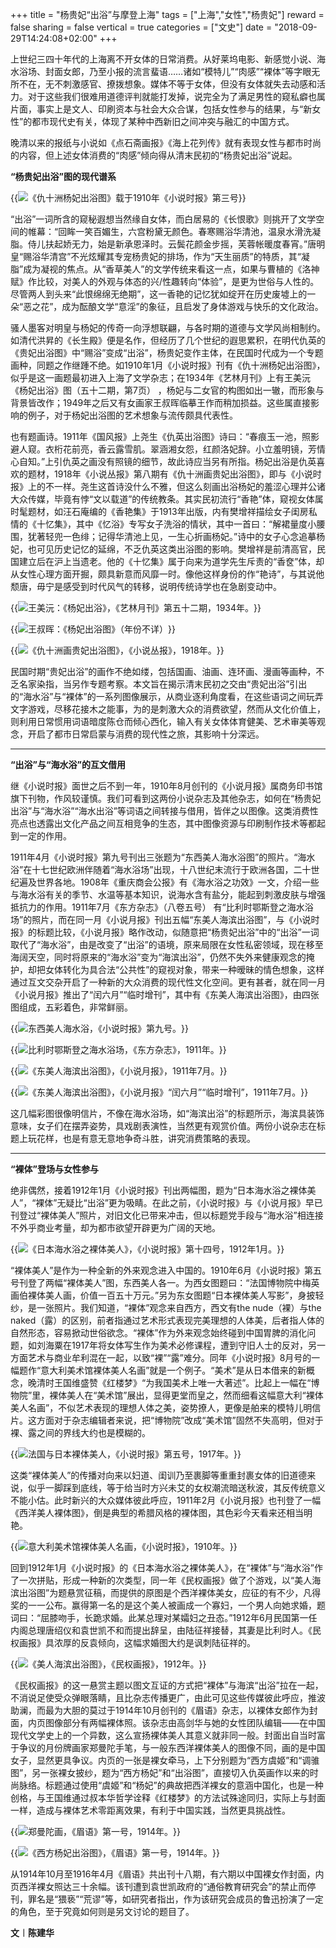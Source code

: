 +++
title = "杨贵妃“出浴”与摩登上海"
tags = ["上海","女性","杨贵妃"]
reward = false
sharing = false
vertical = true
categories = ["文史"]
date = "2018-09-29T14:24:08+02:00"
+++

上世纪三四十年代的上海离不开女体的日常消费。从好莱坞电影、新感觉小说、海水浴场、封面女郎，乃至小报的流言蜚语……诸如“模特儿”“肉感”“裸体”等字眼无所不在，无不刺激感官、撩拨想象。媒体不等于女体，但没有女体就失去动感和活力。对于这些我们很难用道德评判就能打发掉，说完全为了满足男性的窥私癖也属片面，事实上是文人、印刷资本与社会大众合谋，包括女性参与的结果，与“新女性”的都市现代史有关，体现了某种中西新旧之间冲突与融汇的中国方式。
<!--more-->

晚清以来的报纸与小说如《点石斋画报》《海上花列传》就有表现女性与都市时尚的内容，但上述女体消费的“肉感”倾向得从清末民初的“杨贵妃出浴”说起。

**“杨贵妃出浴”图的现代谱系**

{{<img src="https://ian2.oss-cn-hangzhou.aliyuncs.com/clt6/20190328133526.png" alt="《仇十洲杨妃出浴图》载于1910年《小说时报》第三号">}}

“出浴”一词所含的窥秘遐想当然缘自女体，而白居易的《长恨歌》则挑开了文学空间的帷幕：“回眸一笑百媚生，六宫粉黛无颜色。春寒赐浴华清池，温泉水滑洗凝脂。侍儿扶起娇无力，始是新承恩泽时。云鬓花颜金步摇，芙蓉帐暖度春宵。”唐明皇“赐浴华清宫”不光炫耀其专宠杨贵妃的排场，作为“天生丽质”的特质，其“凝脂”成为凝视的焦点。从“香草美人”的文学传统来看这一点，如果与曹植的《洛神赋》作比较，对美人的外观与体态的兴/性趣转向“体验”，是更为世俗与人性的。尽管两人到头来“此恨绵绵无绝期”，这一香艳的记忆犹如绽开在历史废墟上的一朵“恶之花”，成为酝酿文学“意淫”的象征，且启发了身体游戏与快乐的文化政治。

骚人墨客对明皇与杨妃的传奇一向浮想联翩，与各时期的道德与文学风尚相制约。如清代洪昇的《长生殿》便是名作，但经历了几个世纪的遐思累积，在明代仇英的《贵妃出浴图》中“赐浴”变成“出浴”，杨贵妃变作主体，在民国时代成为一个专题画种，同题之作继踵不绝。如1910年1月《小说时报》刊有《仇十洲杨妃出浴图》，似乎是这一画题最初进入上海了文学杂志；在1934年《艺林月刊》上有王美沅《杨妃出浴》图（五十二期，第7页） ，杨妃与二女官的构图如出一辙，而形象与背景皆改作；1949年之后又有女画家王叔晖临摹王作而稍加损益。这些属直接影响的例子，对于杨妃出浴图的艺术想象与流传颇具代表性。

也有题画诗。1911年《国风报》上尧生《仇英出浴图》诗曰：“春痕玉一池，照影避人窥。衣桁花前亮，香云露雪肌。翠涵湘女怨，红颜洛妃辞。小立羞明镜，芳情心自知。”上引仇英之画没有照镜的细节，故此诗应当另有所指。杨妃出浴是仇英喜欢的题材，1918年《小说丛报》第八期有《仇十洲画贵妃出浴图》，即与《小说时报》上的不一样。尧生这首诗没什么不雅，但这么刻画出浴杨妃的羞涩心理并公诸大众传媒，毕竟有悖“文以载道”的传统教条。其实民初流行“香艳”体，窥视女体属时髦题材，如汪石庵编的《香艳集》于1913年出版，内有樊增祥描绘女子闺房私情的《十忆集》，其中《忆浴》专写女子洗浴的情状，其中一首曰：“解裙量度小腰围，犹著轻兜一色绯；记得华清池上见，一生心折画杨妃。”诗中的女子心念追摹杨妃，也可见历史记忆的延绵，不乏仇英这类出浴图的影响。樊增祥是前清高官，民国建立后在沪上当遗老。他的《十忆集》属于向来为道学先生斥责的“香奁”体，却从女性心理方面开掘，颇具新意而风靡一时。像他这样身份的作“艳诗”，与其说他颓唐，毋宁是感受到时代风气的转移，说明传统诗学也在急剧变动中。

{{<img src="https://ian2.oss-cn-hangzhou.aliyuncs.com/2018-09-29-062639.jpg" alt="王美沅：《杨妃出浴》，《艺林月刊》第五十二期，1934年。">}}

{{<img src="https://ian2.oss-cn-hangzhou.aliyuncs.com/2018-09-29-062654.jpg" alt="王叔晖：《杨妃出浴图》（年份不详）">}}

{{<img src="https://ian2.oss-cn-hangzhou.aliyuncs.com/2018-09-29-062710.jpg" alt="《仇十洲画贵妃出浴图》，《小说丛报》，1918年。">}}


民国时期“贵妃出浴”的画作不绝如缕，包括国画、油画、连环画、漫画等画种，不乏名家染指，当另作专题考察。本文旨在揭示清末民初之交由“贵妃出浴”引出的“海水浴”与“裸体”的一系列图像展示，从商业逐利角度看，在这些语词之间玩弄文字游戏，尽移花接木之能事，为的是刺激大众的消费欲望，然而从文化价值上，则利用日常惯用词语暗度陈仓而倾心西化，输入有关女体体育健美、艺术审美等观念，开启了都市日常启蒙与消费的现代性之旅，其影响十分深远。

----

**“出浴”与“海水浴”的互文借用**

继《小说时报》面世之后不到一年，1910年8月创刊的《小说月报》属商务印书馆旗下刊物，作风较谨慎。我们可看到这两份小说杂志及其他杂志，如何在“杨贵妃出浴”与“海水浴”“海水出浴”等词语之间转接与借用，皆伴之以图像。这类消费性亮点也透露出文化产品之间互相竞争的生态，其中图像资源与印刷制作技术等都起到一定的作用。

1911年4月《小说时报》第九号刊出三张题为“东西美人海水浴图”的照片。“海水浴”在十七世纪欧洲伴随着“海水浴场”出现，十八世纪末流行于欧洲各国，二十世纪遍及世界各地。1908年《重庆商会公报》有《海水浴之功效》一文，介绍一些与海水浴有关的季节、水温等基本知识，说海水含有盐分，能起到刺激皮肤与增强抵抗力的作用。1911年7月《东方杂志》（八卷五号） 有“比利时鄂斯登之海水浴场”的照片，而在同一月《小说月报》刊出五幅“东美人海滨出浴图”，与《小说时报》的标题比较，《小说月报》略作改动，似随意把“杨贵妃出浴”中的“出浴”一词取代了“海水浴”，由是改变了“出浴”的语境，原来局限在女性私密领域，现在移至海阔天空，同时将原来的“海水浴”变为“海滨出浴”，仍然不失外来健康观念的掩护，却把女体转化为具合法“公共性”的窥视对象，带来一种暧昧的情色想象，这样通过互文交杂开启了一种新的大众消费的现代性文化空间。更有甚者，就在同一月《小说月报》推出了“闰六月”“临时增刊”，其中有《东美人海滨出浴图》，由四张图组成，五彩着色，非常鲜丽。

{{<img src="https://ian2.oss-cn-hangzhou.aliyuncs.com/2018-09-29-062745.jpg" alt="东西美人海水浴，《小说时报》第九号。">}}

{{<img src="https://ian2.oss-cn-hangzhou.aliyuncs.com/2018-09-29-062800.jpg" alt="比利时鄂斯登之海水浴场，《东方杂志》，1911年。">}}

{{<img src="https://ian2.oss-cn-hangzhou.aliyuncs.com/2018-09-29-062830.png" alt="《东美人海滨出浴图》，《小说月报》，1911年7月。">}}

{{<img src="https://ian2.oss-cn-hangzhou.aliyuncs.com/2018-09-29-062859.jpg" alt="《东美人海滨出浴图》，《小说月报》“闰六月”“临时增刊”，1911年7月。">}}

这几幅彩图很像明信片，不像在海水浴场，如“海滨出浴”的标题所示，海滨具装饰意味，女子们在摆弄姿势，具戏剧表演性，当然更有观赏价值。两份小说杂志在标题上玩花样，也是有意无意地争奇斗胜，讲究消费策略的表现。

----

**“裸体”登场与女性参与**

绝非偶然，接着1912年1月《小说时报》刊出两幅图，题为“日本海水浴之裸体美人”，“裸体”无疑比“出浴”更为吸睛。在此之前，《小说时报》与《小说月报》早已刊登过“裸体美人”照片，对旧文化已带来冲击，但以标题党手段与“海水浴”相连接不外乎商业考量，却为都市欲望开辟更为广阔的天地。

{{<img src="https://ian2.oss-cn-hangzhou.aliyuncs.com/2018-09-29-062931.jpg" alt="《日本海水浴之裸体美人》，《小说时报》第十四号，1912年1月。">}}

“裸体美人”是作为一种全新的外来观念进入中国的。1910年6月《小说时报》第五号刊登了两幅“裸体美人”图，东西美人各一。为西女图题曰：“法国博物院中梅英画伯裸体美人画，价值一百五十万元。”另为东女图题“日本裸体美人写影”，身披轻纱，是一张照片。我们知道，“裸体”观念来自西方，西文有the nude（裸）与the naked（露）的区别，前者指通过艺术形式表现完美理想的人体美，后者指人体的自然形态，容易掀动世俗欲念。“裸体”作为外来观念始终碰到中国胃脾的消化问题，如刘海粟在1917年将女体写生作为美术必修课程，遭到守旧人士的反对，另一方面艺术与商业牟利混在一起，以致“裸”“露”难分。同年《小说时报》8月号的一幅题作“意大利美术馆裸体美人名画”就是一个例子。“美术”是从日本借来的新概念，晚清时王国维盛赞《红楼梦》“为我国美术上唯一大著述”。比起上一幅在“博物院”里，裸体美人在“美术馆”展出，显得更堂而皇之，然而细看这幅意大利“裸体美人名画”，不似艺术表现的理想人体之美，姿势撩人，更像是舶来的模特儿明信片。这方面对于杂志编辑者来说，把“博物院”改成“美术馆”固然不失高明，但对于裸、露之间的界线大约也是模糊的。

{{<img src="https://ian2.oss-cn-hangzhou.aliyuncs.com/2018-09-29-062957.jpg" alt="法国与日本裸体美人，《小说时报》第五号，1917年。">}}

这类“裸体美人”的传播对向来以妇道、闺训乃至裹脚等重重封裹女体的旧道德来说，似乎一脚踩到底线，等于给当时方兴未艾的女权潮流暗送秋波，其反传统意义不能小估。此时新兴的大众媒体彼此呼应，1911年2月《小说月报》也刊登了一幅《西洋美人裸体图》，倒是典型的希腊风格的裸体图，其色彩今天看来还相当明艳。

{{<img src="https://ian2.oss-cn-hangzhou.aliyuncs.com/2018-09-29-063014.jpg" alt="意大利美术馆裸体美人名画，《小说时报》，1910年。">}}

回到1912年1月《小说时报》的《日本海水浴之裸体美人》，在“裸体”与“海水浴”作了一次拼贴，形成一种新的次类型，同一年《民权画报》做了个游戏，以“美人海滨出浴图”为题悬赏征稿，而提供的原图是个西洋裸体美女，应征的有不少，凡得奖的一一公布。赢得第一名的是这个美人被画成一个寡妇，一个男人向她求婚，题词曰：“屈膝吻手，长跪求婚。此某总理对某孀妇之丑态。”1912年6月民国第一任内阁总理唐绍仪和袁世凯不和而提出辞呈，由陆征祥接替，其妻是比利时人。《民权画报》具浓厚的反袁倾向，这幅求婚图大约是讽刺陆征祥的。

{{<img src="https://ian2.oss-cn-hangzhou.aliyuncs.com/2018-09-29-063030.jpg" alt="《美人海滨出浴图》，《民权画报》，1912年。">}}

《民权画报》的这一悬赏主题以图文互证的方式把“裸体”与海滨“出浴”拉在一起，不消说足使受众弹眼落睛，且比杂志传播更广，由此可见这些传媒彼此呼应，推波助澜，而最为大胆的莫过于1914年10月创刊的《眉语》杂志，以裸体女郎作为封面，内页图像部分有两幅裸体照。该杂志由高剑华与她的女性团队编辑——在中国现代文学史上的一个异数，这么宣扬裸体美人其意义就非同一般。封面出自当时富于争议的月份牌画家郑曼陀手笔，与一般东西洋裸体美人的图像不同，画的是中国女子，显然更具争议。内页的一张是裸女牵马，上下分别题为“西方虞姬”和“调骓图”，另一张裸女披纱，题为“西方杨妃”和“出浴图”，直接切入仇英画作以来的时尚脉络。标题通过使用“虞姬”和“杨妃”的典故把西洋裸女的意涵中国化，也是一种创格，与王国维通过叔本华哲学诠释《红楼梦》的方法试殊途同归，实际上与封面一样，造成与裸体艺术零距离效果，有利于中国实践，当然更具挑战性。

{{<img src="https://ian2.oss-cn-hangzhou.aliyuncs.com/2018-09-29-063044.jpg" alt="郑曼陀画，《眉语》第一号，1914年。">}}

{{<img src="https://ian2.oss-cn-hangzhou.aliyuncs.com/2018-09-29-063101.jpg" alt="《西方杨妃出浴图》，《眉语》第一号，1914年。">}}

从1914年10月至1916年4月《眉语》共出刊十八期，有六期以中国裸女作封面，内页西洋裸女照达三十余幅。该刊遭到袁世凯政府的“通俗教育研究会”的禁止而停刊，罪名是“猥亵”“荒谬”等，如研究者指出，作为该研究会成员的鲁迅扮演了一定的角色，至于究竟如何则是另文讨论的题目了。

**文︱陈建华**
